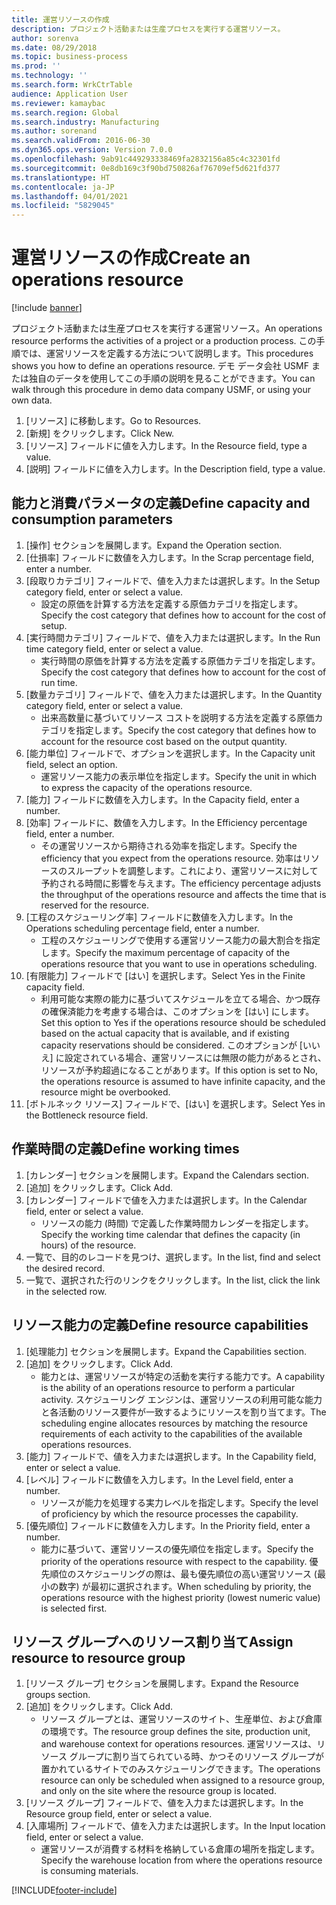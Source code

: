 ```yaml
---
title: 運営リソースの作成
description: プロジェクト活動または生産プロセスを実行する運営リソース。
author: sorenva
ms.date: 08/29/2018
ms.topic: business-process
ms.prod: ''
ms.technology: ''
ms.search.form: WrkCtrTable
audience: Application User
ms.reviewer: kamaybac
ms.search.region: Global
ms.search.industry: Manufacturing
ms.author: sorenand
ms.search.validFrom: 2016-06-30
ms.dyn365.ops.version: Version 7.0.0
ms.openlocfilehash: 9ab91c449293338469fa2832156a85c4c32301fd
ms.sourcegitcommit: 0e8db169c3f90bd750826af76709ef5d621fd377
ms.translationtype: HT
ms.contentlocale: ja-JP
ms.lasthandoff: 04/01/2021
ms.locfileid: "5829045"
---
```

# <a name="create-an-operations-resource"></a><span data-ttu-id="2175b-103">運営リソースの作成</span><span class="sxs-lookup"><span data-stu-id="2175b-103">Create an operations resource</span></span>

[!include [banner](../../includes/banner.md)]

<span data-ttu-id="2175b-104">プロジェクト活動または生産プロセスを実行する運営リソース。</span><span class="sxs-lookup"><span data-stu-id="2175b-104">An operations resource performs the activities of a project or a production process.</span></span> <span data-ttu-id="2175b-105">この手順では、運営リソースを定義する方法について説明します。</span><span class="sxs-lookup"><span data-stu-id="2175b-105">This procedures shows you how to define an operations resource.</span></span> <span data-ttu-id="2175b-106">デモ データ会社 USMF または独自のデータを使用してこの手順の説明を見ることができます。</span><span class="sxs-lookup"><span data-stu-id="2175b-106">You can walk through this procedure in demo data company USMF, or using your own data.</span></span>

1. <span data-ttu-id="2175b-107">[リソース] に移動します。</span><span class="sxs-lookup"><span data-stu-id="2175b-107">Go to Resources.</span></span>
2. <span data-ttu-id="2175b-108">[新規] をクリックします。</span><span class="sxs-lookup"><span data-stu-id="2175b-108">Click New.</span></span>
3. <span data-ttu-id="2175b-109">[リソース] フィールドに値を入力します。</span><span class="sxs-lookup"><span data-stu-id="2175b-109">In the Resource field, type a value.</span></span>
4. <span data-ttu-id="2175b-110">[説明] フィールドに値を入力します。</span><span class="sxs-lookup"><span data-stu-id="2175b-110">In the Description field, type a value.</span></span>

## <a name="define-capacity-and-consumption-parameters"></a><span data-ttu-id="2175b-111">能力と消費パラメータの定義</span><span class="sxs-lookup"><span data-stu-id="2175b-111">Define capacity and consumption parameters</span></span>
1. <span data-ttu-id="2175b-112">[操作] セクションを展開します。</span><span class="sxs-lookup"><span data-stu-id="2175b-112">Expand the Operation section.</span></span>
2. <span data-ttu-id="2175b-113">[仕損率] フィールドに数値を入力します。</span><span class="sxs-lookup"><span data-stu-id="2175b-113">In the Scrap percentage field, enter a number.</span></span>
3. <span data-ttu-id="2175b-114">[段取りカテゴリ] フィールドで、値を入力または選択します。</span><span class="sxs-lookup"><span data-stu-id="2175b-114">In the Setup category field, enter or select a value.</span></span>
    * <span data-ttu-id="2175b-115">設定の原価を計算する方法を定義する原価カテゴリを指定します。</span><span class="sxs-lookup"><span data-stu-id="2175b-115">Specify the cost category that defines how to account for the cost of setup.</span></span>  
4. <span data-ttu-id="2175b-116">[実行時間カテゴリ] フィールドで、値を入力または選択します。</span><span class="sxs-lookup"><span data-stu-id="2175b-116">In the Run time category field, enter or select a value.</span></span>
    * <span data-ttu-id="2175b-117">実行時間の原価を計算する方法を定義する原価カテゴリを指定します。</span><span class="sxs-lookup"><span data-stu-id="2175b-117">Specify the cost category that defines how to account for the cost of run time.</span></span>  
5. <span data-ttu-id="2175b-118">[数量カテゴリ] フィールドで、値を入力または選択します。</span><span class="sxs-lookup"><span data-stu-id="2175b-118">In the Quantity category field, enter or select a value.</span></span>
    * <span data-ttu-id="2175b-119">出来高数量に基づいてリソース コストを説明する方法を定義する原価カテゴリを指定します。</span><span class="sxs-lookup"><span data-stu-id="2175b-119">Specify the cost category that defines how to account for the resource cost based on the output quantity.</span></span>  
6. <span data-ttu-id="2175b-120">[能力単位] フィールドで、オプションを選択します。</span><span class="sxs-lookup"><span data-stu-id="2175b-120">In the Capacity unit field, select an option.</span></span>
    * <span data-ttu-id="2175b-121">運営リソース能力の表示単位を指定します。</span><span class="sxs-lookup"><span data-stu-id="2175b-121">Specify the unit in which to express the capacity of the operations resource.</span></span>  
7. <span data-ttu-id="2175b-122">[能力] フィールドに数値を入力します。</span><span class="sxs-lookup"><span data-stu-id="2175b-122">In the Capacity field, enter a number.</span></span>
8. <span data-ttu-id="2175b-123">[効率] フィールドに、数値を入力します。</span><span class="sxs-lookup"><span data-stu-id="2175b-123">In the Efficiency percentage field, enter a number.</span></span>
    * <span data-ttu-id="2175b-124">その運営リソースから期待される効率を指定します。</span><span class="sxs-lookup"><span data-stu-id="2175b-124">Specify the efficiency that you expect from the operations resource.</span></span> <span data-ttu-id="2175b-125">効率はリソースのスループットを調整します。これにより、運営リソースに対して予約される時間に影響を与えます。</span><span class="sxs-lookup"><span data-stu-id="2175b-125">The efficiency percentage adjusts the throughput of the operations resource and affects the time that is reserved for the resource.</span></span>  
9. <span data-ttu-id="2175b-126">[工程のスケジューリング率] フィールドに数値を入力します。</span><span class="sxs-lookup"><span data-stu-id="2175b-126">In the Operations scheduling percentage field, enter a number.</span></span>
    * <span data-ttu-id="2175b-127">工程のスケジューリングで使用する運営リソース能力の最大割合を指定します。</span><span class="sxs-lookup"><span data-stu-id="2175b-127">Specify the maximum percentage of capacity of the operations resource that you want to use in operations scheduling.</span></span>  
10. <span data-ttu-id="2175b-128">[有限能力] フィールドで [はい] を選択します。</span><span class="sxs-lookup"><span data-stu-id="2175b-128">Select Yes in the Finite capacity field.</span></span>
    * <span data-ttu-id="2175b-129">利用可能な実際の能力に基づいてスケジュールを立てる場合、かつ既存の確保済能力を考慮する場合は、このオプションを [はい] にします。</span><span class="sxs-lookup"><span data-stu-id="2175b-129">Set this option to Yes if the operations resource should be scheduled based on the actual capacity that is available, and if existing capacity reservations should be considered.</span></span> <span data-ttu-id="2175b-130">このオプションが [いいえ] に設定されている場合、運営リソースには無限の能力があるとされ、リソースが予約超過になることがあります。</span><span class="sxs-lookup"><span data-stu-id="2175b-130">If this option is set to No, the operations resource is assumed to have infinite capacity, and the resource might be overbooked.</span></span>  
11. <span data-ttu-id="2175b-131">[ボトルネック リソース] フィールドで、[はい] を選択します。</span><span class="sxs-lookup"><span data-stu-id="2175b-131">Select Yes in the Bottleneck resource field.</span></span>

## <a name="define-working-times"></a><span data-ttu-id="2175b-132">作業時間の定義</span><span class="sxs-lookup"><span data-stu-id="2175b-132">Define working times</span></span>
1. <span data-ttu-id="2175b-133">[カレンダー] セクションを展開します。</span><span class="sxs-lookup"><span data-stu-id="2175b-133">Expand the Calendars section.</span></span>
2. <span data-ttu-id="2175b-134">[追加] をクリックします。</span><span class="sxs-lookup"><span data-stu-id="2175b-134">Click Add.</span></span>
3. <span data-ttu-id="2175b-135">[カレンダー] フィールドで値を入力または選択します。</span><span class="sxs-lookup"><span data-stu-id="2175b-135">In the Calendar field, enter or select a value.</span></span>
    * <span data-ttu-id="2175b-136">リソースの能力 (時間) で定義した作業時間カレンダーを指定します。</span><span class="sxs-lookup"><span data-stu-id="2175b-136">Specify the working time calendar that defines the capacity (in hours) of the resource.</span></span>  
4. <span data-ttu-id="2175b-137">一覧で、目的のレコードを見つけ、選択します。</span><span class="sxs-lookup"><span data-stu-id="2175b-137">In the list, find and select the desired record.</span></span>
5. <span data-ttu-id="2175b-138">一覧で、選択された行のリンクをクリックします。</span><span class="sxs-lookup"><span data-stu-id="2175b-138">In the list, click the link in the selected row.</span></span>

## <a name="define-resource-capabilities"></a><span data-ttu-id="2175b-139">リソース能力の定義</span><span class="sxs-lookup"><span data-stu-id="2175b-139">Define resource capabilities</span></span>
1. <span data-ttu-id="2175b-140">[処理能力] セクションを展開します。</span><span class="sxs-lookup"><span data-stu-id="2175b-140">Expand the Capabilities section.</span></span>
2. <span data-ttu-id="2175b-141">[追加] をクリックします。</span><span class="sxs-lookup"><span data-stu-id="2175b-141">Click Add.</span></span>
    * <span data-ttu-id="2175b-142">能力とは、運営リソースが特定の活動を実行する能力です。</span><span class="sxs-lookup"><span data-stu-id="2175b-142">A capability is the ability of an operations resource to perform a particular activity.</span></span> <span data-ttu-id="2175b-143">スケジューリング エンジンは、運営リソースの利用可能な能力と各活動のリソース要件が一致するようにリソースを割り当てます。</span><span class="sxs-lookup"><span data-stu-id="2175b-143">The scheduling engine allocates resources by matching the resource requirements of each activity to the capabilities of the available operations resources.</span></span>  
3. <span data-ttu-id="2175b-144">[能力] フィールドで、値を入力または選択します。</span><span class="sxs-lookup"><span data-stu-id="2175b-144">In the Capability field, enter or select a value.</span></span>
4. <span data-ttu-id="2175b-145">[レベル] フィールドに数値を入力します。</span><span class="sxs-lookup"><span data-stu-id="2175b-145">In the Level field, enter a number.</span></span>
    * <span data-ttu-id="2175b-146">リソースが能力を処理する実力レベルを指定します。</span><span class="sxs-lookup"><span data-stu-id="2175b-146">Specify the level of proficiency by which the resource processes the capability.</span></span>  
5. <span data-ttu-id="2175b-147">[優先順位] フィールドに数値を入力します。</span><span class="sxs-lookup"><span data-stu-id="2175b-147">In the Priority field, enter a number.</span></span>
    * <span data-ttu-id="2175b-148">能力に基づいて、運営リソースの優先順位を指定します。</span><span class="sxs-lookup"><span data-stu-id="2175b-148">Specify the priority of the operations resource with respect to the capability.</span></span> <span data-ttu-id="2175b-149">優先順位のスケジューリングの際は、最も優先順位の高い運営リソース (最小の数字) が最初に選択されます。</span><span class="sxs-lookup"><span data-stu-id="2175b-149">When scheduling by priority, the operations resource with the highest priority (lowest numeric value) is selected first.</span></span>  

## <a name="assign-resource-to-resource-group"></a><span data-ttu-id="2175b-150">リソース グループへのリソース割り当て</span><span class="sxs-lookup"><span data-stu-id="2175b-150">Assign resource to resource group</span></span>
1. <span data-ttu-id="2175b-151">[リソース グループ] セクションを展開します。</span><span class="sxs-lookup"><span data-stu-id="2175b-151">Expand the Resource groups section.</span></span>
2. <span data-ttu-id="2175b-152">[追加] をクリックします。</span><span class="sxs-lookup"><span data-stu-id="2175b-152">Click Add.</span></span>
    * <span data-ttu-id="2175b-153">リソース グループとは、運営リソースのサイト、生産単位、および倉庫の環境です。</span><span class="sxs-lookup"><span data-stu-id="2175b-153">The resource group defines the site, production unit, and warehouse context for operations resources.</span></span> <span data-ttu-id="2175b-154">運営リソースは、リソース グループに割り当てられている時、かつそのリソース グループが置かれているサイトでのみスケジューリングできます。</span><span class="sxs-lookup"><span data-stu-id="2175b-154">The operations resource can only be scheduled when assigned to a resource group, and only on the site where the resource group is located.</span></span>  
3. <span data-ttu-id="2175b-155">[リソース グループ] フィールドで、値を入力または選択します。</span><span class="sxs-lookup"><span data-stu-id="2175b-155">In the Resource group field, enter or select a value.</span></span>
4. <span data-ttu-id="2175b-156">[入庫場所] フィールドで、値を入力または選択します。</span><span class="sxs-lookup"><span data-stu-id="2175b-156">In the Input location field, enter or select a value.</span></span>
    * <span data-ttu-id="2175b-157">運営リソースが消費する材料を格納している倉庫の場所を指定します。</span><span class="sxs-lookup"><span data-stu-id="2175b-157">Specify the warehouse location from where the operations resource is consuming materials.</span></span>  



[!INCLUDE[footer-include](../../../includes/footer-banner.md)]